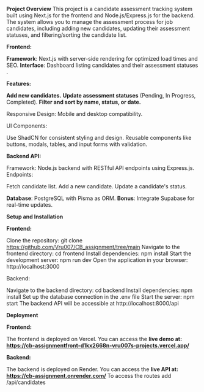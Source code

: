 **Project Overview**
This project is a candidate assessment tracking system built using Next.js for the frontend and Node.js/Express.js for the backend. The system allows you to manage the assessment process for job candidates, including adding new candidates, updating their assessment statuses, and filtering/sorting the candidate list.


**Frontend:**

**Framework**: Next.js with server-side rendering for optimized load times and SEO.
**Interface**: Dashboard listing candidates and their assessment statuses .

**Features:**

**Add new candidates.**
**Update assessment statuses** (Pending, In Progress, Completed).
**Filter and sort by name, status, or date.**


Responsive Design: Mobile and desktop compatibility.


UI Components:

Use ShadCN for consistent styling and design.
Reusable components like buttons, modals, tables, and input forms with validation.


**Backend API:**

Framework: Node.js backend with RESTful API endpoints using Express.js.
Endpoints:

Fetch candidate list.
Add a new candidate.
Update a candidate's status.


**Database**: PostgreSQL with Pisma as ORM.
**Bonus**: Integrate Supabase for real-time updates.


**Setup and Installation**

**Frontend:**

Clone the repository: git clone https://github.com/Vru007/CB_assignment/tree/main
Navigate to the frontend directory: cd frontend
Install dependencies: npm install
Start the development server: npm run dev
Open the application in your browser: http://localhost:3000

Backend:

Navigate to the backend directory: cd backend
Install dependencies: npm install
Set up the database connection in the .env file
Start the server: npm start
The backend API will be accessible at http://localhost:8000/api


**Deployment**

**Frontend:**

The frontend is deployed on Vercel. You can access the **live demo at: https://cb-assignmentfront-d1kx2668n-vru007s-projects.vercel.app/**


**Backend:**

The backend is deployed on Render. You can access the **live API at: https://cb-assignment.onrender.com/**
To access the routes add /api/candidates




